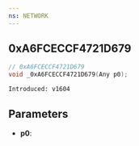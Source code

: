 ```yaml
---
ns: NETWORK
---
```

## 0xA6FCECCF4721D679

```c
// 0xA6FCECCF4721D679
void _0xA6FCECCF4721D679(Any p0);
```

```
Introduced: v1604
```

## Parameters
* **p0**:

